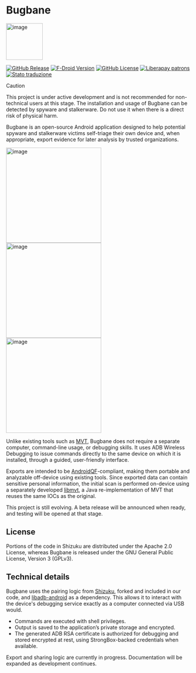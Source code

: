 # Bugbane
<img width="100" alt="image" src="https://raw.githubusercontent.com/osservatorionessuno/bugbane/refs/heads/main/icons/ic_bugbane_zoom.svg" />

[![GitHub Release](https://img.shields.io/github/v/release/osservatorionessuno/bugbane)](https://github.com/osservatorionessuno/bugbane/releases/latest)
[![F-Droid Version](https://img.shields.io/f-droid/v/org.osservatorionessuno.bugbane)](https://f-droid.org/packages/org.osservatorionessuno.bugbane/)
[![GitHub License](https://img.shields.io/github/license/osservatorionessuno/bugbane)](https://github.com/osservatorionessuno/bugbane/blob/main/LICENSE)
[![Liberapay patrons](https://img.shields.io/liberapay/patrons/0n_odv)](https://liberapay.com/0n_odv/)
[![Stato traduzione](https://hosted.weblate.org/widget/bugbane/bugbane/svg-badge.svg)](https://hosted.weblate.org/engage/bugbane/)

> [!CAUTION]
> This project is under active development and is not recommended for non-technical users at this stage.
> The installation and usage of Bugbane can be detected by spyware and stalkerware. Do not use it when there is a direct risk of physical harm.

Bugbane is an open-source Android application designed to help potential spyware and stalkerware victims self-triage their own device and, when appropriate, export evidence for later analysis by trusted organizations.


<img width="260" alt="image" src="https://raw.githubusercontent.com/osservatorionessuno/bugbane/refs/heads/main/fastlane/metadata/android/en-US/images/phoneScreenshots/4.png" /><img width="260" alt="image" src="https://raw.githubusercontent.com/osservatorionessuno/bugbane/refs/heads/main/fastlane/metadata/android/en-US/images/phoneScreenshots/9.png" /><img width="260" alt="image" src="https://raw.githubusercontent.com/osservatorionessuno/bugbane/refs/heads/main/fastlane/metadata/android/en-US/images/phoneScreenshots/7.png" />


Unlike existing tools such as [MVT](https://mvt.re), Bugbane does not require a separate computer, command-line usage, or debugging skills. It uses ADB Wireless Debugging to issue commands directly to the same device on which it is installed, through a guided, user-friendly interface.

Exports are intended to be [AndroidQF](https://github.com/botherder/androidqf)-compliant, making them portable and analyzable off-device using existing tools. Since exported data can contain sensitive personal information, the initial scan is performed on-device using a separately developed [libmvt](https://github.com/osservatorionessuno/libmvt), a Java re-implementation of MVT that reuses the same IOCs as the original.

This project is still evolving. A beta release will be announced when ready, and testing will be opened at that stage.

## License
Portions of the code in Shizuku are distributed under the Apache 2.0 License, whereas Bugbane is released under the GNU General Public License, Version 3 (GPLv3).

## Technical details
Bugbane uses the pairing logic from [Shizuku](https://github.com/RikkaApps/Shizuku), forked and included in our code, and [libadb-android](https://github.com/MuntashirAkon/libadb-android) as a dependency. This allows it to interact with the device's debugging service exactly as a computer connected via USB would.
 - Commands are executed with shell privileges.
 - Output is saved to the application’s private storage and encrypted.
 - The generated ADB RSA certificate is authorized for debugging and stored encrypted at rest, using StrongBox-backed credentials when available.

Export and sharing logic are currently in progress. Documentation will be expanded as development continues.
